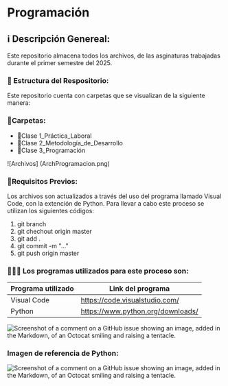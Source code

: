 # Programación

## ℹ️ Descripción Genereal: 
Este repositorio almacena todos los archivos, de las asginaturas trabajadas durante el primer semestre del 2025.

### 🧐 Estructura del Respositorio:

Este repositorio cuenta con carpetas que se visualizan de la siguiente manera:

### 📁Carpetas:

- 📁Clase 1_Práctica_Laboral
- 📁Clase 2_Metodología_de_Desarrollo
- 📁Clase 3_Programación

![Archivos] (ArchProgramacion.png)


### 📁Requisitos Previos:

Los archivos son actualizados a través del uso del programa llamado Visual Code, con la extención de Python. Para llevar a cabo este proceso se utilizan los siguientes códigos: 

1) git branch
2) git chechout origin master
3) git add .
4) git commit -m "..."
5) git push origin master

### 👩🏽‍💻 Los programas utilizados para este proceso son:

| Programa utilizado | Link del programa                 |
| ------------------ | --------------------------------- |
| Visual Code        | https://code.visualstudio.com/    |
| Python             | https://www.python.org/downloads/ |





![Screenshot of a comment on a GitHub issue showing an image, added in the Markdown, of an Octocat smiling and raising a tentacle.](Visual.png)

### Imagen de referencia de Python:

![Screenshot of a comment on a GitHub issue showing an image, added in the Markdown, of an Octocat smiling and raising a tentacle.](Python.svg.png)
